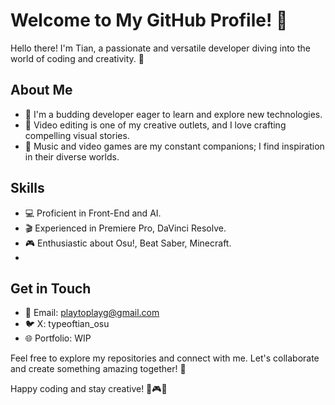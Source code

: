 # Welcome to My GitHub Profile! 👋

Hello there! I'm Tian, a passionate and versatile developer diving into the world of coding and creativity. 🚀

## About Me

- 🌱 I'm a budding developer eager to learn and explore new technologies.
- 🎥 Video editing is one of my creative outlets, and I love crafting compelling visual stories.
- 🎵 Music and video games are my constant companions; I find inspiration in their diverse worlds.

## Skills

- 💻 Proficient in Front-End and AI.
- 🎬 Experienced in Premiere Pro, DaVinci Resolve.
- 🎮 Enthusiastic about Osu!, Beat Saber, Minecraft.
- 
## Get in Touch

- 📧 Email: playtoplayg@gmail.com
- 🐦 X: typeoftian_osu
- 🌐 Portfolio: WIP

Feel free to explore my repositories and connect with me. Let's collaborate and create something amazing together! 🚀

Happy coding and stay creative! 🎨🎮🎵
